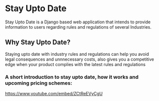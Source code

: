 # Stay Upto Date
Stay Upto Date is a Django based web application that intends to provide information to users regarding rules and regulations of several Industries.

## Why Stay Upto Date?
Staying upto date with industry rules and regulations can help you avoid legal consequences and unnnecessary costs, also gives you a competitive edge when your product complies with the latest rules and regulations

### A short introduction to stay upto date, how it works and upcoming pricing schemes:
https://www.youtube.com/embed/ZCtReEVyCgU
